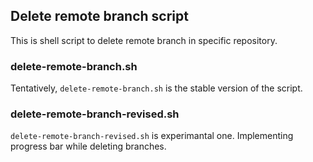## Delete remote branch script
This is shell script to delete remote branch in specific repository.

### delete-remote-branch.sh
Tentatively, `delete-remote-branch.sh` is the stable version of the script.


### delete-remote-branch-revised.sh
`delete-remote-branch-revised.sh` is experimantal one.
Implementing progress bar while deleting branches.
